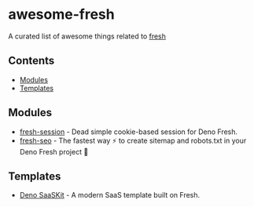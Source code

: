 # awesome-fresh

A curated list of awesome things related to [fresh](https://github.com/denoland/fresh)

## Contents

- [Modules](#modules)
- [Templates](#templates)

## Modules

- [fresh-session](https://github.com/xstevenyung/fresh-session) - Dead simple cookie-based session for Deno Fresh.
- [fresh-seo](https://github.com/xstevenyung/fresh-seo) - The fastest way :zap: to create sitemap and robots.txt in your Deno Fresh project :lemon:

## Templates

- [Deno SaaSKit](https://github.com/denoland/saaskit) - A modern SaaS template built on Fresh.
